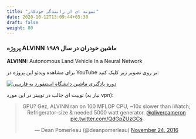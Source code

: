 ```yaml
---
title: "نمونه ای از رانندگی خودکار"
date: 2020-10-12T13:09:44+03:30
draft: false
weight: 80
---
```


### پروژه ALVINN ماشین خودران در سال ۱۹۸۹


**ALVINN:** Autonomous Land Vehicle In a Neural Network

برای مشاهده ویدئو این پروژه در YouTube بر روی تصویر زیر کلیک کنید:

[![دوره یادگیری ماشین دانشگاه استنفورد به فارسی](../images/cover-youtube.jpg?width=30pc&classes=shadow)](http://www.youtube.com/watch?v=IaoIqVMd6tc "ALVINN")



توییت ای جالب در توییتر در این مورد (نیاز به vpn):

<blockquote align="center" class="twitter-tweet"><p lang="de" dir="ltr">GPU? Gez, ALVINN ran on 100 MFLOP CPU, ~10x slower than iWatch; Refrigerator-size &amp; needed 5000 watt generator. <a href="https://twitter.com/olivercameron?ref_src=twsrc%5Etfw">@olivercameron</a> <a href="https://t.co/QdGpZUzGCs">pic.twitter.com/QdGpZUzGCs</a></p>&mdash; Dean Pomerleau (@deanpomerleau) <a href="https://twitter.com/deanpomerleau/status/801837566358093824?ref_src=twsrc%5Etfw">November 24, 2016</a></blockquote> <script async src="https://platform.twitter.com/widgets.js" charset="utf-8"></script> 
